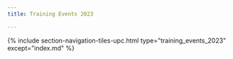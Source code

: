 ```yaml
---
title: Training Events 2023

---
```


{% include section-navigation-tiles-upc.html type="training_events_2023" except="index.md" %}